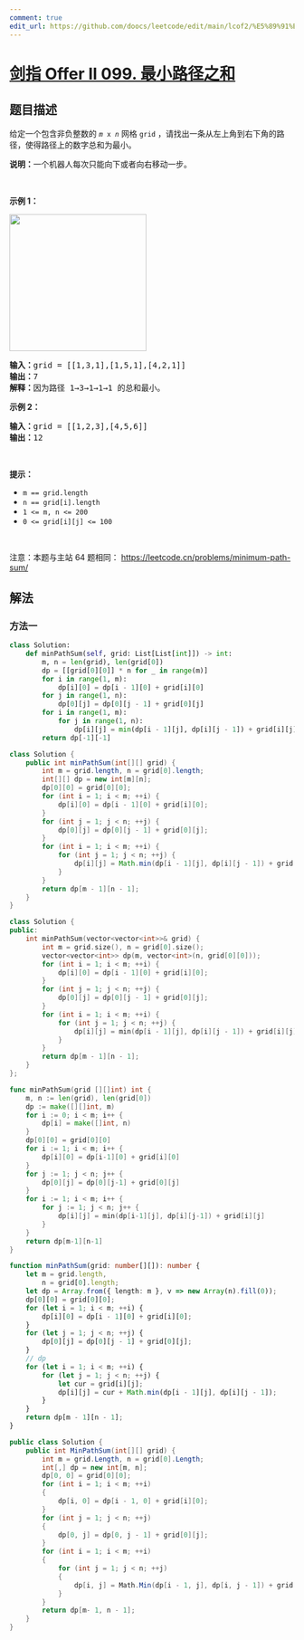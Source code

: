 ```yaml
---
comment: true
edit_url: https://github.com/doocs/leetcode/edit/main/lcof2/%E5%89%91%E6%8C%87%20Offer%20II%20099.%20%E6%9C%80%E5%B0%8F%E8%B7%AF%E5%BE%84%E4%B9%8B%E5%92%8C/README.md
---
```


# [剑指 Offer II 099. 最小路径之和](https://leetcode.cn/problems/0i0mDW)

## 题目描述

<!-- 这里写题目描述 -->

<p>给定一个包含非负整数的 <code><em>m</em>&nbsp;x&nbsp;<em>n</em></code>&nbsp;网格&nbsp;<code>grid</code> ，请找出一条从左上角到右下角的路径，使得路径上的数字总和为最小。</p>

<p><strong>说明：</strong>一个机器人每次只能向下或者向右移动一步。</p>

<p>&nbsp;</p>

<p><strong>示例 1：</strong></p>

<p><img alt="" src="https://fastly.jsdelivr.net/gh/doocs/leetcode@main/lcof2/%E5%89%91%E6%8C%87%20Offer%20II%20099.%20%E6%9C%80%E5%B0%8F%E8%B7%AF%E5%BE%84%E4%B9%8B%E5%92%8C/images/minpath.jpg" style="width: 242px; height: 242px;" /></p>

<pre>
<strong>输入：</strong>grid = [[1,3,1],[1,5,1],[4,2,1]]
<strong>输出：</strong>7
<strong>解释：</strong>因为路径 1&rarr;3&rarr;1&rarr;1&rarr;1 的总和最小。
</pre>

<p><strong>示例 2：</strong></p>

<pre>
<strong>输入：</strong>grid = [[1,2,3],[4,5,6]]
<strong>输出：</strong>12
</pre>

<p>&nbsp;</p>

<p><strong>提示：</strong></p>

<ul>
	<li><code>m == grid.length</code></li>
	<li><code>n == grid[i].length</code></li>
	<li><code>1 &lt;= m, n &lt;= 200</code></li>
	<li><code>0 &lt;= grid[i][j] &lt;= 100</code></li>
</ul>

<p>&nbsp;</p>

<p><meta charset="UTF-8" />注意：本题与主站 64&nbsp;题相同：&nbsp;<a href="https://leetcode.cn/problems/minimum-path-sum/">https://leetcode.cn/problems/minimum-path-sum/</a></p>

## 解法

### 方法一

<!-- tabs:start -->

```python
class Solution:
    def minPathSum(self, grid: List[List[int]]) -> int:
        m, n = len(grid), len(grid[0])
        dp = [[grid[0][0]] * n for _ in range(m)]
        for i in range(1, m):
            dp[i][0] = dp[i - 1][0] + grid[i][0]
        for j in range(1, n):
            dp[0][j] = dp[0][j - 1] + grid[0][j]
        for i in range(1, m):
            for j in range(1, n):
                dp[i][j] = min(dp[i - 1][j], dp[i][j - 1]) + grid[i][j]
        return dp[-1][-1]
```

```java
class Solution {
    public int minPathSum(int[][] grid) {
        int m = grid.length, n = grid[0].length;
        int[][] dp = new int[m][n];
        dp[0][0] = grid[0][0];
        for (int i = 1; i < m; ++i) {
            dp[i][0] = dp[i - 1][0] + grid[i][0];
        }
        for (int j = 1; j < n; ++j) {
            dp[0][j] = dp[0][j - 1] + grid[0][j];
        }
        for (int i = 1; i < m; ++i) {
            for (int j = 1; j < n; ++j) {
                dp[i][j] = Math.min(dp[i - 1][j], dp[i][j - 1]) + grid[i][j];
            }
        }
        return dp[m - 1][n - 1];
    }
}
```

```cpp
class Solution {
public:
    int minPathSum(vector<vector<int>>& grid) {
        int m = grid.size(), n = grid[0].size();
        vector<vector<int>> dp(m, vector<int>(n, grid[0][0]));
        for (int i = 1; i < m; ++i) {
            dp[i][0] = dp[i - 1][0] + grid[i][0];
        }
        for (int j = 1; j < n; ++j) {
            dp[0][j] = dp[0][j - 1] + grid[0][j];
        }
        for (int i = 1; i < m; ++i) {
            for (int j = 1; j < n; ++j) {
                dp[i][j] = min(dp[i - 1][j], dp[i][j - 1]) + grid[i][j];
            }
        }
        return dp[m - 1][n - 1];
    }
};
```

```go
func minPathSum(grid [][]int) int {
	m, n := len(grid), len(grid[0])
	dp := make([][]int, m)
	for i := 0; i < m; i++ {
		dp[i] = make([]int, n)
	}
	dp[0][0] = grid[0][0]
	for i := 1; i < m; i++ {
		dp[i][0] = dp[i-1][0] + grid[i][0]
	}
	for j := 1; j < n; j++ {
		dp[0][j] = dp[0][j-1] + grid[0][j]
	}
	for i := 1; i < m; i++ {
		for j := 1; j < n; j++ {
			dp[i][j] = min(dp[i-1][j], dp[i][j-1]) + grid[i][j]
		}
	}
	return dp[m-1][n-1]
}
```

```ts
function minPathSum(grid: number[][]): number {
    let m = grid.length,
        n = grid[0].length;
    let dp = Array.from({ length: m }, v => new Array(n).fill(0));
    dp[0][0] = grid[0][0];
    for (let i = 1; i < m; ++i) {
        dp[i][0] = dp[i - 1][0] + grid[i][0];
    }
    for (let j = 1; j < n; ++j) {
        dp[0][j] = dp[0][j - 1] + grid[0][j];
    }
    // dp
    for (let i = 1; i < m; ++i) {
        for (let j = 1; j < n; ++j) {
            let cur = grid[i][j];
            dp[i][j] = cur + Math.min(dp[i - 1][j], dp[i][j - 1]);
        }
    }
    return dp[m - 1][n - 1];
}
```

```cs
public class Solution {
    public int MinPathSum(int[][] grid) {
        int m = grid.Length, n = grid[0].Length;
        int[,] dp = new int[m, n];
        dp[0, 0] = grid[0][0];
        for (int i = 1; i < m; ++i)
        {
            dp[i, 0] = dp[i - 1, 0] + grid[i][0];
        }
        for (int j = 1; j < n; ++j)
        {
            dp[0, j] = dp[0, j - 1] + grid[0][j];
        }
        for (int i = 1; i < m; ++i)
        {
            for (int j = 1; j < n; ++j)
            {
                dp[i, j] = Math.Min(dp[i - 1, j], dp[i, j - 1]) + grid[i][j];
            }
        }
        return dp[m- 1, n - 1];
    }
}
```

<!-- tabs:end -->

<!-- end -->
